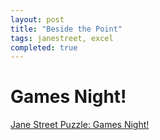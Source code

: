 ```yaml
---
layout: post
title: "Beside the Point"
tags: janestreet, excel
completed: true
---
```


# Games Night!

[Jane Street Puzzle: Games Night!](https://www.janestreet.com/puzzles/games-night-index/)